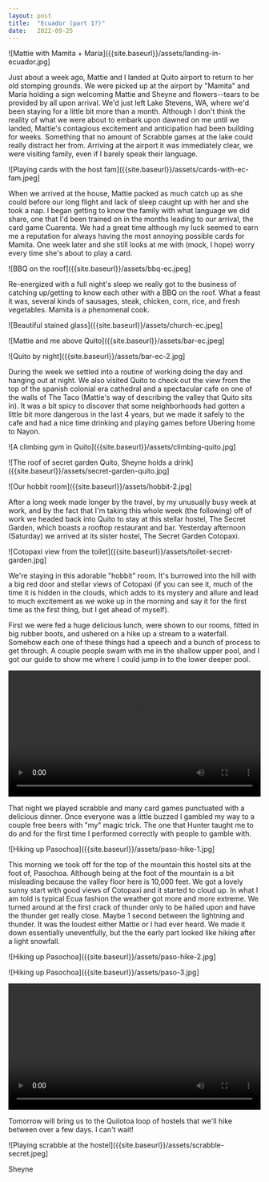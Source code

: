 ```yaml
---
layout: post
title:  "Ecuador (part 1?)"
date:   2022-09-25
---
```


![Mattie with Mamita + Maria]({{site.baseurl}}/assets/landing-in-ecuador.jpg]

Just about a week ago, Mattie and I landed at Quito airport to return to her old
stomping grounds. We were picked up at the airport by "Mamita" and Maria holding
a sign welcoming Mattie and Sheyne and flowers--tears to be provided by all upon
arrival. We'd just left Lake Stevens, WA, where we'd been staying for a little
bit more than a month. Although I don't think the reality of what we were about
to embark upon dawned on me until we landed, Mattie's contagious excitement and
anticipation had been building for weeks. Something that no amount of Scrabble
games at the lake could really distract her from. Arriving at the airport it was
immediately clear, we were visiting family, even if I barely speak their
language.

![Playing cards with the host fam]({{site.baseurl}}/assets/cards-with-ec-fam.jpeg]

When we arrived at the house, Mattie packed as much catch up as she could before
our long flight and lack of sleep caught up with her and she took a nap. I began
getting to know the family with what language we did share, one that I'd been
trained on in the months leading to our arrival, the card game Cuarenta. We had
a great time although my luck seemed to earn me a reputation for always having
the most annoying possible cards for Mamita. One week later and she still looks
at me with (mock, I hope) worry every time she's about to play a card.

![BBQ on the roof]({{site.baseurl}}/assets/bbq-ec.jpeg]

Re-energized with a full night's sleep we really got to the business of catching
up/getting to know each other with a BBQ on the roof. What a feast it was,
several kinds of sausages, steak, chicken, corn, rice, and fresh vegetables.
Mamita is a phenomenal cook.

![Beautiful stained glass]({{site.baseurl}}/assets/church-ec.jpeg]

![Mattie and me above Quito]({{site.baseurl}}/assets/bar-ec.jpeg]

![Quito by night]({{site.baseurl}}/assets/bar-ec-2.jpg]

During the week we settled into a routine of working doing the day and hanging
out at night. We also visited Quito to check out the view from the top of the
spanish colonial era cathedral and a spectacular cafe on one of the walls of The
Taco (Mattie's way of describing the valley that Quito sits in). It was a bit
spicy to discover that some neighborhoods had gotten a little bit more dangerous
in the last 4 years, but we made it safely to the cafe and had a nice time
drinking and playing games before Ubering home to Nayon.

![A climbing gym in Quito]({{site.baseurl}}/assets/climbing-quito.jpg]

![The roof of secret garden Quito, Sheyne holds a drink]({{site.baseurl}}/assets/secret-garden-quito.jpg]

![Our hobbit room]({{site.baseurl}}/assets/hobbit-2.jpg]

After a long week made longer by the travel, by my unusually busy week at work,
and by the fact that I'm taking this whole week (the following) off of work we
headed back into Quito to stay at this stellar hostel, The Secret Garden, which
boasts a rooftop restaurant and bar. Yesterday afternoon (Saturday) we arrived
at its sister hostel, The Secret Garden Cotopaxi.

![Cotopaxi view from the toilet]({{site.baseurl}}/assets/toilet-secret-garden.jpg]

We're staying in this adorable "hobbit" room. It's burrowed into the hill with a
big red door and stellar views of Cotopaxi (if you can see it, much of the time
it is hidden in the clouds, which adds to its mystery and allure and lead to
much excitement as we woke up in the morning and say it for the first time as
the first thing, but I get ahead of myself).

First we were fed a huge delicious lunch, were shown to our rooms, fitted in big
rubber boots, and ushered on a hike up a stream to a waterfall. Somehow each one
of these things had a speech and a bunch of process to get through. A couple
people swam with me in the shallow upper pool, and I got our guide to show me
where I could jump in to the lower deeper pool.

<video controls="" autoplay="" style="width: 100%;" src="{{site.baseurl}}/assets/coto-waterfall-jump.mov" type="video/quicktime"></video>

That night we played scrabble and many card games punctuated with a delicious
dinner. Once everyone was a little buzzed I gambled my way to a couple free
beers with "my" magic trick. The one that Hunter taught me to do and for the
first time I performed correctly with people to gamble with.

![Hiking up Pasochoa]({{site.baseurl}}/assets/paso-hike-1.jpg]

This morning we took off for the top of the mountain this hostel sits at the
foot of, Pasochoa. Although being at the foot of the mountain is a bit
misleading because the valley floor here is 10,000 feet. We got a lovely sunny
start with good views of Cotopaxi and it started to cloud up. In what I am told
is typical Ecua fashion the weather got more and more extreme. We turned around
at the first crack of thunder only to be hailed upon and have the thunder get
really close. Maybe 1 second between the lightning and thunder. It was the
loudest either Mattie or I had ever heard. We made it down essentially
uneventfully, but the the early part looked like hiking after a light snowfall.

![Hiking up Pasochoa]({{site.baseurl}}/assets/paso-hike-2.jpg]

![Hiking up Pasochoa]({{site.baseurl}}/assets/paso-3.jpg]

<video controls="" autoplay="" style="width: 100%;" src="{{site.baseurl}}/assets/stormy-paso.mp4" type="video/quicktime"></video>

Tomorrow will bring us to the Quilotoa loop of hostels that we'll hike between
over a few days. I can't wait!

![Playing scrabble at the hostel]({{site.baseurl}}/assets/scrabble-secret.jpeg]

Sheyne